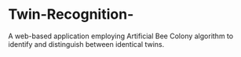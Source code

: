 # Twin-Recognition-
A web-based application employing Artificial Bee Colony algorithm to identify and distinguish between identical twins.
